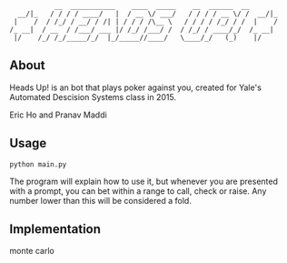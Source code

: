 ```
           __  ___________    ____  _____    __  ______  __
  __/|_   / / / / ____/   |  / __ \/ ___/   / / / / __ \/ /  __/|_
 |    /  / /_/ / __/ / /| | / / / /\__ \   / / / / /_/ / /  |    /
/_ __|  / __  / /___/ ___ |/ /_/ /___/ /  / /_/ / ____/_/  /_ __|
 |/    /_/ /_/_____/_/  |_/_____//____/   \____/_/   (_)    |/
```

## About

Heads Up! is an bot that plays poker against you, created for Yale's Automated Descision Systems class in 2015.

Eric Ho and Pranav Maddi

## Usage
```
python main.py
```

The program will explain how to use it, but whenever you are presented with a prompt, you can bet within a range to call, check or raise. Any number lower than this will be considered a fold.

## Implementation

monte carlo


